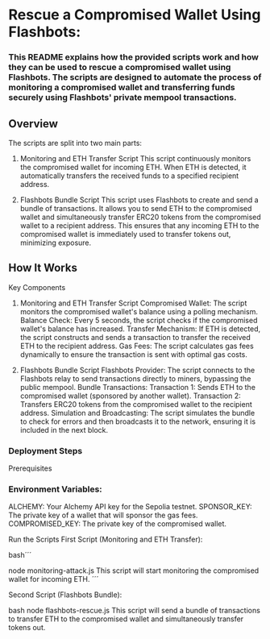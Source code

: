 

# Rescue a Compromised Wallet Using Flashbots: 
### This README explains how the provided scripts work and how they can be used to rescue a compromised wallet using Flashbots. The scripts are designed to automate the process of monitoring a compromised wallet and transferring funds securely using Flashbots' private mempool transactions.

## Overview
The scripts are split into two main parts:

1. Monitoring and ETH Transfer Script
This script continuously monitors the compromised wallet for incoming ETH.
When ETH is detected, it automatically transfers the received funds to a specified recipient address.

2. Flashbots Bundle Script
This script uses Flashbots to create and send a bundle of transactions.
It allows you to send ETH to the compromised wallet and simultaneously transfer ERC20 tokens from the compromised wallet to a recipient address.
This ensures that any incoming ETH to the compromised wallet is immediately used to transfer tokens out, minimizing exposure.


## How It Works
Key Components
1. Monitoring and ETH Transfer Script
Compromised Wallet: The script monitors the compromised wallet's balance using a polling mechanism.
Balance Check: Every 5 seconds, the script checks if the compromised wallet's balance has increased.
Transfer Mechanism: If ETH is detected, the script constructs and sends a transaction to transfer the received ETH to the recipient address.
Gas Fees: The script calculates gas fees dynamically to ensure the transaction is sent with optimal gas costs.

2. Flashbots Bundle Script
Flashbots Provider: The script connects to the Flashbots relay to send transactions directly to miners, bypassing the public mempool.
Bundle Transactions:
Transaction 1: Sends ETH to the compromised wallet (sponsored by another wallet).
Transaction 2: Transfers ERC20 tokens from the compromised wallet to the recipient address.
Simulation and Broadcasting: The script simulates the bundle to check for errors and then broadcasts it to the network, ensuring it is included in the next block.


### Deployment Steps
Prerequisites

### Environment Variables:
ALCHEMY: Your Alchemy API key for the Sepolia testnet.
SPONSOR_KEY: The private key of a wallet that will sponsor the gas fees.
COMPROMISED_KEY: The private key of the compromised wallet.



Run the Scripts
First Script (Monitoring and ETH Transfer):

bash´´´ 

node monitoring-attack.js
This script will start monitoring the compromised wallet for incoming ETH.
´´´ 

Second Script (Flashbots Bundle):

bash
node flashbots-rescue.js
This script will send a bundle of transactions to transfer ETH to the compromised wallet and simultaneously transfer tokens out.


